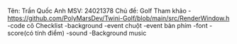 Tên: Trần Quốc Anh
MSV: 24021378
Chủ đề: Golf
Tham khảo 
 -https://github.com/PolyMarsDev/Twini-Golf/blob/main/src/RenderWindow.h
 -code cô 
Checklist
 -background
 -event chuột
 -event bàn phím
 -font
 -score(có tính điểm)
 -sound
 -Background music
